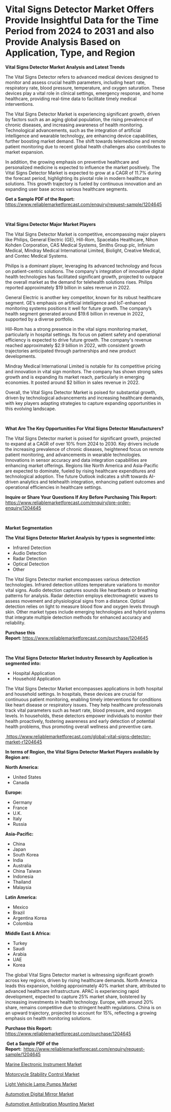 <p><h1>Vital Signs Detector Market Offers Provide Insightful Data for the Time Period from 2024 to 2031 and also Provide Analysis Based on Application, Type, and Region</h1></p><p><strong>Vital Signs Detector Market Analysis and Latest Trends</strong></p>
<p><p>The Vital Signs Detector refers to advanced medical devices designed to monitor and assess crucial health parameters, including heart rate, respiratory rate, blood pressure, temperature, and oxygen saturation. These devices play a vital role in clinical settings, emergency response, and home healthcare, providing real-time data to facilitate timely medical interventions.</p><p>The Vital Signs Detector Market is experiencing significant growth, driven by factors such as an aging global population, the rising prevalence of chronic diseases, and increasing awareness of health monitoring. Technological advancements, such as the integration of artificial intelligence and wearable technology, are enhancing device capabilities, further boosting market demand. The shift towards telemedicine and remote patient monitoring due to recent global health challenges also contributes to market expansion.</p><p>In addition, the growing emphasis on preventive healthcare and personalized medicine is expected to influence the market positively. The Vital Signs Detector Market is expected to grow at a CAGR of 11.7% during the forecast period, highlighting its pivotal role in modern healthcare solutions. This growth trajectory is fueled by continuous innovation and an expanding user base across various healthcare segments.</p></p>
<p><strong>Get a Sample PDF of the Report:&nbsp;</strong> <a href="https://www.reliablemarketforecast.com/enquiry/request-sample/1204645?utm_campaign=1545&utm_medium=2&utm_source=Github&utm_content=ia&utm_term=16102024&utm_id=vital-signs-detector">https://www.reliablemarketforecast.com/enquiry/request-sample/1204645</a></p>
<p>&nbsp;</p>
<p><strong>Vital Signs Detector Major Market Players</strong></p>
<p><p>The Vital Signs Detector Market is competitive, encompassing major players like Philips, General Electric (GE), Hill-Rom, Spacelabs Healthcare, Nihon Kohden Corporation, CAS Medical Systems, Smiths Group plc, Infinium Medical, Mindray Medical International Limited, Biolight, Creative Medical, and Contec Medical Systems. </p><p>Philips is a dominant player, leveraging its advanced technology and focus on patient-centric solutions. The company's integration of innovative digital health technologies has facilitated significant growth, projected to outpace the overall market as the demand for telehealth solutions rises. Philips reported approximately $19 billion in sales revenue in 2022.</p><p>General Electric is another key competitor, known for its robust healthcare segment. GE’s emphasis on artificial intelligence and IoT-enhanced monitoring systems positions it well for future growth. The company’s health segment generated around $19.6 billion in revenue in 2022, supported by a diverse portfolio.</p><p>Hill-Rom has a strong presence in the vital signs monitoring market, particularly in hospital settings. Its focus on patient safety and operational efficiency is expected to drive future growth. The company's revenue reached approximately $2.9 billion in 2022, with consistent growth trajectories anticipated through partnerships and new product developments.</p><p>Mindray Medical International Limited is notable for its competitive pricing and innovation in vital sign monitors. The company has shown strong sales growth and is expanding its market reach, particularly in emerging economies. It posted around $2 billion in sales revenue in 2022.</p><p>Overall, the Vital Signs Detector Market is poised for substantial growth, driven by technological advancements and increasing healthcare demands, with key players adapting strategies to capture expanding opportunities in this evolving landscape.</p></p>
<p>&nbsp;</p>
<p><strong>What Are The Key Opportunities For Vital Signs Detector Manufacturers?</strong></p>
<p><p>The Vital Signs Detector market is poised for significant growth, projected to expand at a CAGR of over 10% from 2024 to 2030. Key drivers include the increasing prevalence of chronic diseases, heightened focus on remote patient monitoring, and advancements in wearable technologies. Innovations in sensor accuracy and data integration capabilities are enhancing market offerings. Regions like North America and Asia-Pacific are expected to dominate, fueled by rising healthcare expenditures and technological adoption. The future Outlook indicates a shift towards AI-driven analytics and telehealth integration, enhancing patient outcomes and operational efficiencies in healthcare settings.</p></p>
<p><strong>Inquire or Share Your Questions If Any Before Purchasing This Report:</strong> <a href="https://www.reliablemarketforecast.com/enquiry/pre-order-enquiry/1204645?utm_campaign=1545&utm_medium=2&utm_source=Github&utm_content=ia&utm_term=16102024&utm_id=vital-signs-detector">https://www.reliablemarketforecast.com/enquiry/pre-order-enquiry/1204645</a></p>
<p>&nbsp;</p>
<p><strong>Market Segmentation</strong></p>
<p><strong>The Vital Signs Detector Market Analysis by types is segmented into:</strong></p>
<p><ul><li>Infrared Detection</li><li>Audio Detection</li><li>Radar Detection</li><li>Optical Detection</li><li>Other</li></ul></p>
<p><p>The Vital Signs Detector market encompasses various detection technologies. Infrared detection utilizes temperature variations to monitor vital signs. Audio detection captures sounds like heartbeats or breathing patterns for analysis. Radar detection employs electromagnetic waves to assess movement and physiological signs from a distance. Optical detection relies on light to measure blood flow and oxygen levels through skin. Other market types include emerging technologies and hybrid systems that integrate multiple detection methods for enhanced accuracy and reliability.</p></p>
<p><strong>Purchase this Report:&nbsp;</strong><a href="https://www.reliablemarketforecast.com/purchase/1204645?utm_campaign=1545&utm_medium=2&utm_source=Github&utm_content=ia&utm_term=16102024&utm_id=vital-signs-detector">https://www.reliablemarketforecast.com/purchase/1204645</a></p>
<p>&nbsp;</p>
<p><strong>The Vital Signs Detector Market Industry Research by Application is segmented into:</strong></p>
<p><ul><li>Hospital Application</li><li>Household Application</li></ul></p>
<p><p>The Vital Signs Detector Market encompasses applications in both hospital and household settings. In hospitals, these devices are crucial for continuous patient monitoring, enabling timely interventions for conditions like heart disease or respiratory issues. They help healthcare professionals track vital parameters such as heart rate, blood pressure, and oxygen levels. In households, these detectors empower individuals to monitor their health proactively, fostering awareness and early detection of potential health problems, thus promoting overall wellness and preventive care.</p></p>
<p><a href="https://www.reliablemarketforecast.com/global-vital-signs-detector-market-r1204645?utm_campaign=1545&utm_medium=2&utm_source=Github&utm_content=ia&utm_term=16102024&utm_id=vital-signs-detector">&nbsp;https://www.reliablemarketforecast.com/global-vital-signs-detector-market-r1204645</a></p>
<p><strong>In terms of Region, the Vital Signs Detector Market Players available by Region are:</strong></p>
<p>
    <p> <strong> North America: </strong>
        <ul>
            <li>United States</li>
            <li>Canada</li>
        </ul>
        </p> 
    <p> <strong> Europe: </strong>
        <ul>
            <li>Germany</li>
            <li>France</li>
            <li>U.K.</li>
            <li>Italy</li>
            <li>Russia</li>
        </ul>
        </p> 
    <p> <strong> Asia-Pacific: </strong>
        <ul>
            <li>China</li>
            <li>Japan</li>
            <li>South Korea</li>
            <li>India</li>
            <li>Australia</li>
            <li>China Taiwan</li>
            <li>Indonesia</li>
            <li>Thailand</li>
            <li>Malaysia</li>
        </ul>
        </p> 
    <p> <strong> Latin America: </strong>
        <ul>
            <li>Mexico</li>
            <li>Brazil</li>
            <li>Argentina Korea</li>
            <li>Colombia</li>
        </ul>
        </p> 
    <p> <strong> Middle East & Africa: </strong>
        <ul>
            <li>Turkey</li>
            <li>Saudi</li>
            <li>Arabia</li>
            <li>UAE</li>
            <li>Korea</li>
        </ul>
    </p>
    </p>
<p><p>The global Vital Signs Detector market is witnessing significant growth across key regions, driven by rising healthcare demands. North America leads this expansion, holding approximately 40% market share, attributed to advanced healthcare infrastructure. APAC is experiencing rapid development, expected to capture 25% market share, bolstered by increasing investments in health technology. Europe, with around 20% share, remains competitive due to stringent health regulations. China is on an upward trajectory, projected to account for 15%, reflecting a growing emphasis on health monitoring solutions.</p></p>
<p><strong>Purchase this Report: </strong><a href="https://www.reliablemarketforecast.com/purchase/1204645?utm_campaign=1545&utm_medium=2&utm_source=Github&utm_content=ia&utm_term=16102024&utm_id=vital-signs-detector">https://www.reliablemarketforecast.com/purchase/1204645</a></p>
<p>&nbsp;<strong>Get a Sample PDF of the Report:&nbsp;&nbsp;</strong><a href="https://www.reliablemarketforecast.com/enquiry/request-sample/1204645?utm_campaign=1545&utm_medium=2&utm_source=Github&utm_content=ia&utm_term=16102024&utm_id=vital-signs-detector">https://www.reliablemarketforecast.com/enquiry/request-sample/1204645</a></p>
<p><strong></strong></p>
<p><p><a href="https://github.com/bmorecock/Market-Research-Report-List-5/blob/main/marine-electronic-instrument-market.md?utm_campaign=1545&utm_medium=2&utm_source=Github&utm_content=ia&utm_term=16102024&utm_id=vital-signs-detector">Marine Electronic Instrument Market</a></p><p><a href="https://www.linkedin.com/pulse/unlocking-growth-potential-strategic-analysis-motorcycle-stability-daosc?trk=public_post_embed_feed-article-content&utm_campaign=1545&utm_medium=2&utm_source=Github&utm_content=ia&utm_term=16102024&utm_id=vital-signs-detector">Motorcycle Stability Control Market</a></p><p><a href="https://www.linkedin.com/pulse/booming-light-vehicle-lamp-pumps-market-sector-analysis-growth-2cu8c?trk=public_post_embed_feed-article-content&utm_campaign=1545&utm_medium=2&utm_source=Github&utm_content=ia&utm_term=16102024&utm_id=vital-signs-detector">Light Vehicle Lamp Pumps Market</a></p><p><a href="https://www.linkedin.com/pulse/automotive-digital-mirror-market-consolidation-impact-structure-d6ekf?trk=public_post_embed_feed-article-content&utm_campaign=1545&utm_medium=2&utm_source=Github&utm_content=ia&utm_term=16102024&utm_id=vital-signs-detector">Automotive Digital Mirror Market</a></p><p><a href="https://www.linkedin.com/pulse/global-automotive-antivibration-mounting-industry-analysis-report-pfmnc?utm_campaign=1545&utm_medium=2&utm_source=Github&utm_content=ia&utm_term=16102024&utm_id=vital-signs-detector">Automotive Antivibration Mounting Market</a></p></p>